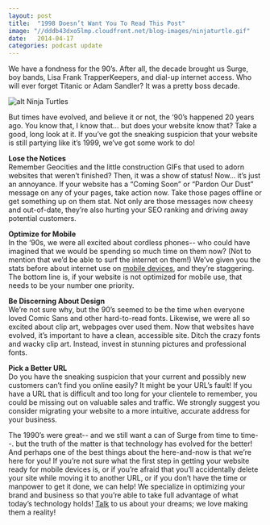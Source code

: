 ```yaml
---
layout: post
title:  "1998 Doesn’t Want You To Read This Post"
image: "//dddb43dxo5lmp.cloudfront.net/blog-images/ninjaturtle.gif"
date:   2014-04-17
categories: podcast update
---
```


We have a fondness for the 90’s. After all, the decade brought us Surge, boy bands, Lisa Frank TrapperKeepers, and dial-up internet access. Who will ever forget Titanic or Adam Sandler?  It was a pretty boss decade. 

![alt Ninja Turtles](//dddb43dxo5lmp.cloudfront.net/blog-images/ninjaturtle.gif "Ninja Turtles")

But times have evolved, and believe it or not, the ‘90’s happened 20 years ago. You know that, I know that… but does your website know that? Take a good, long look at it. If you’ve got the sneaking suspicion that your website is still partying like it’s 1999, we’ve got some work to do!
 
**Lose the Notices**<br>
Remember Geocities and the little construction GIFs that used to adorn websites that weren’t finished? Then, it was a show of status! Now… it’s just an annoyance. If your website has a “Coming Soon” or “Pardon Our Dust” message on any of your pages, take action now. Take those pages offline or get something up on them stat. Not only are those messages now cheesy and out-of-date, they’re also hurting your SEO ranking and driving away potential customers. 

**Optimize for Mobile**<br>
In the ‘90s, we were all excited about cordless phones-- who could have imagined that we would be spending so much time on them now?  (Not to mention that we’d be able to surf the internet on them!) We’ve given you the stats before about internet use on [mobile devices](http://www.goinfinitus.com/myposts/stop-ignoring-your-customers), and they’re staggering. The bottom line is, if your website is not optimized for mobile use, that needs to be your number one priority. 

**Be Discerning About Design**<br>
We’re not sure why, but the 90’s seemed to be the time when everyone loved Comic Sans and other hard-to-read fonts. Likewise, we were all so excited about clip art, webpages over used them. Now that websites have evolved, it’s important to have a clean, accessible site. Ditch the crazy fonts and wacky clip art. Instead, invest in stunning pictures and professional fonts.

**Pick a Better URL**<br>
Do you have the sneaking suspicion that your current and possibly new customers can’t find you online easily? It might be your URL’s fault! If you have a URL that is difficult and too long for your clientele to remember, you could be missing out on valuable sales and traffic. We strongly suggest you consider migrating your website to a more intuitive, accurate address for your business.

The 1990’s were great-- and we still want a can of Surge from time to time--. but the truth of the matter is that technology has evolved for the better! And perhaps one of the best things about the here-and-now is that we’re here for you! If you’re not sure what the first step in getting your website ready for mobile devices is, or if you’re afraid that you’ll accidentally delete your site while moving it to another URL, or if you don’t have the time or manpower to get it done, we can help! We specialize in optimizing your brand and business so that you’re able to take full advantage of what today’s technology holds! [Talk](http://www.goinfinitus.com/contact) to us about your dreams; we love making them a reality!

